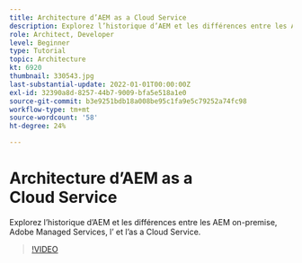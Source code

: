 ```yaml
---
title: Architecture d’AEM as a Cloud Service
description: Explorez l’historique d’AEM et les différences entre les AEM on-premise, Adobe Managed Services, l’ et l’as a Cloud Service.
role: Architect, Developer
level: Beginner
type: Tutorial
topic: Architecture
kt: 6920
thumbnail: 330543.jpg
last-substantial-update: 2022-01-01T00:00:00Z
exl-id: 32390a8d-8257-44b7-9009-bfa5e518a1e0
source-git-commit: b3e9251bdb18a008be95c1fa9e5c79252a74fc98
workflow-type: tm+mt
source-wordcount: '58'
ht-degree: 24%

---
```


# Architecture d’AEM as a Cloud Service

Explorez l’historique d’AEM et les différences entre les AEM on-premise, Adobe Managed Services, l’ et l’as a Cloud Service.

>[!VIDEO](https://video.tv.adobe.com/v/330543?quality=12&learn=on)
